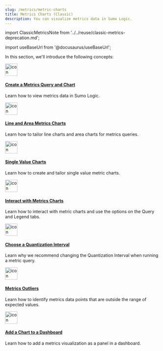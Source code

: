 ```yaml
---
slug: /metrics/metric-charts
title: Metrics Charts (Classic)
description: You can visualize metrics data in Sumo Logic.
---
```


import ClassicMetricsNote from '../../reuse/classic-metrics-deprecation.md';

<ClassicMetricsNote/>

import useBaseUrl from '@docusaurus/useBaseUrl';

In this section, we'll introduce the following concepts:

<div className="box-wrapper">
<div className="box smallbox card">
  <div className="container">
  <a href="/docs/metrics/metric-charts/create-metrics-visualization"><img src={useBaseUrl('img/icons/metrics.png')} alt="icon" width="40"/><h4>Create a Metrics Query and Chart</h4></a>
  <p>Learn how to view metrics data in Sumo Logic.</p>
  </div>
</div>
<div className="box smallbox card">
  <div className="container">
  <a href="/docs/metrics/metric-charts/line-area-metric-charts"><img src={useBaseUrl('img/icons/operations/correlation-engine.png')} alt="icon" width="40"/><h4>Line and Area Metrics Charts</h4></a>
  <p>Learn how to tailor line charts and area charts for metrics queries.</p>
  </div>
</div>
<div className="box smallbox card">
  <div className="container">
  <a href="/docs/metrics/metric-charts/single-value-metric-charts"><img src={useBaseUrl('img/icons/operations/retain-and-visualize-logs.png')} alt="icon" width="40"/><h4>Single Value Charts</h4></a>
  <p>Learn how to create and tailor single value metric charts.</p>
  </div>
</div>
<div className="box smallbox card">
  <div className="container">
  <a href="/docs/metrics/metric-charts/interacting-metric-charts"><img src={useBaseUrl('img/icons/operations/human-to-machine.png')} alt="icon" width="40"/><h4>Interact with Metrics Charts</h4></a>
  <p>Learn how to interact with metric charts and use the options on the Query and Legend tabs.</p>
  </div>
</div>
<div className="box smallbox card">
  <div className="container">
  <a href="/docs/metrics/metric-charts/quantization-interval-chart"><img src={useBaseUrl('img/icons/observe.png')} alt="icon" width="40"/><h4>Choose a Quantization Interval</h4></a>
  <p>Learn why we recommend changing the Quantization Interval when running a metric query.</p>
  </div>
</div>
<div className="box smallbox card">
  <div className="container">
  <a href="/docs/metrics/metric-charts/metrics-outliers"><img src={useBaseUrl('img/icons/business/act.png')} alt="icon" width="40"/><h4>Metrics Outliers</h4></a>
  <p>Learn how to identify metrics data points that are outside the range of expected values.</p>
  </div>
</div>
<div className="box smallbox card">
  <div className="container">
  <a href="/docs/metrics/metric-charts/add-metrics-visualization-to-dashboard"><img src={useBaseUrl('img/icons/dashboards.png')} alt="icon" width="40"/><h4>Add a Chart to a Dashboard</h4></a>
  <p>Learn how to add a metrics visualization as a panel in a dashboard.</p>
  </div>
</div>
</div>

